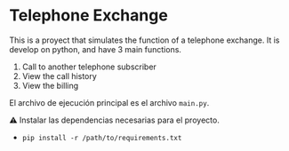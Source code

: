 # Telephone Exchange

This is a proyect that simulates the function of a telephone exchange. It is develop on python, and have 3 main functions.
1. Call to another telephone subscriber
2. View the call history
3. View the billing


El archivo de ejecución principal es el archivo `main.py`.

:warning: Instalar las dependencias necesarias para el proyecto.

- `pip install -r /path/to/requirements.txt`